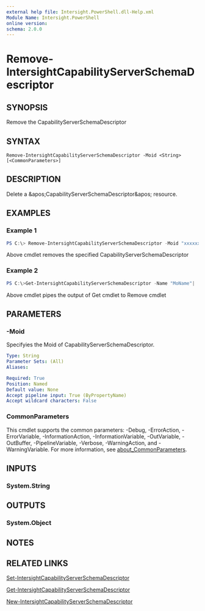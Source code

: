 ```yaml
---
external help file: Intersight.PowerShell.dll-Help.xml
Module Name: Intersight.PowerShell
online version:
schema: 2.0.0
---
```


# Remove-IntersightCapabilityServerSchemaDescriptor

## SYNOPSIS
Remove the CapabilityServerSchemaDescriptor

## SYNTAX

```
Remove-IntersightCapabilityServerSchemaDescriptor -Moid <String> [<CommonParameters>]
```

## DESCRIPTION
Delete a &amp;apos;CapabilityServerSchemaDescriptor&amp;apos; resource.

## EXAMPLES

### Example 1
```powershell
PS C:\> Remove-IntersightCapabilityServerSchemaDescriptor -Moid "xxxxxxxxxxxxxxxxxxxxxxxxxxx"
```
Above cmdlet removes the specified CapabilityServerSchemaDescriptor 

### Example 2
```powershell
PS C:\>Get-IntersightCapabilityServerSchemaDescriptor -Name "MoName"|  Remove-IntersightCapabilityServerSchemaDescriptor
```
Above cmdlet pipes the output of Get cmdlet to Remove cmdlet

## PARAMETERS

### -Moid
Specifyies the Moid of CapabilityServerSchemaDescriptor.

```yaml
Type: String
Parameter Sets: (All)
Aliases:

Required: True
Position: Named
Default value: None
Accept pipeline input: True (ByPropertyName)
Accept wildcard characters: False
```

### CommonParameters
This cmdlet supports the common parameters: -Debug, -ErrorAction, -ErrorVariable, -InformationAction, -InformationVariable, -OutVariable, -OutBuffer, -PipelineVariable, -Verbose, -WarningAction, and -WarningVariable. For more information, see [about_CommonParameters](http://go.microsoft.com/fwlink/?LinkID=113216).

## INPUTS

### System.String

## OUTPUTS

### System.Object
## NOTES

## RELATED LINKS

[Set-IntersightCapabilityServerSchemaDescriptor](./Set-IntersightCapabilityServerSchemaDescriptor.md)

[Get-IntersightCapabilityServerSchemaDescriptor](./Get-IntersightCapabilityServerSchemaDescriptor.md)

[New-IntersightCapabilityServerSchemaDescriptor](./New-IntersightCapabilityServerSchemaDescriptor.md)

